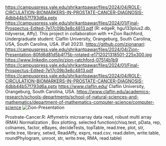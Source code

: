 https://campuspress.yale.edu/shrikantpawar/files/2024/04/ROLE-CIRCULATION-BIOMARKERS-IN-PROSTATE-CANCER-DIAGNOSIS-4dbb44b57f793d6a.pptx
https://campuspress.yale.edu/shrikantpawar/files/2024/01/Final-Prospectus-Edited-7e17c09b3e8c4813.pdf
[R: edgeR, hgu133plus2.db, tidyverse, Affy].
This project in collaboration with **Zion Rachford, Undergraduate student: Claflin University, Orangeburg, South Carolina, USA, South Carolina, USA. (Fall 2023). https://github.com/zionanari: https://campuspress.yale.edu/shrikantpawar/files/2024/04/Zion-Presentation-80fd6d81d5b4f75b-rotated-e1712021318501-225x300.jpg
https://www.linkedin.com/in/zion-ratchford-07514b1b9
https://campuspress.yale.edu/shrikantpawar/files/2024/01/Final-Prospectus-Edited-7e17c09b3e8c4813.pdf
https://campuspress.yale.edu/shrikantpawar/files/2024/04/ROLE-CIRCULATION-BIOMARKERS-IN-PROSTATE-CANCER-DIAGNOSIS-4dbb44b57f793d6a.pptx
https://www.claflin.edu/ Claflin University, Orangeburg, South Carolina, USA. https://www.claflin.edu/academics-research/schools-departments/school-of-natural-sciences-and-mathematics/department-of-mathematics-computer-science/computer-science
![Zion-Presentation](https://github.com/spawar2/Prostrate-Cancer-Biomarker-Analysis/assets/25118302/519fff40-bf7a-46bd-af63-3e158e722738)

Prostrate-Cancer.R: Affymetrix microarray data read, robust multi array (RMA) Normalization , Box plotting.
selected function(chisq.test, pData, rep, colnames, factor, eBayes, decideTests, topTable, read.tree, plot, str, write.tree, library, setwd, ReadAffy, exprs, read.csv, read.delim, write.table, roundPhylogram, unroot, str, write.tree, RMA, read.table)
